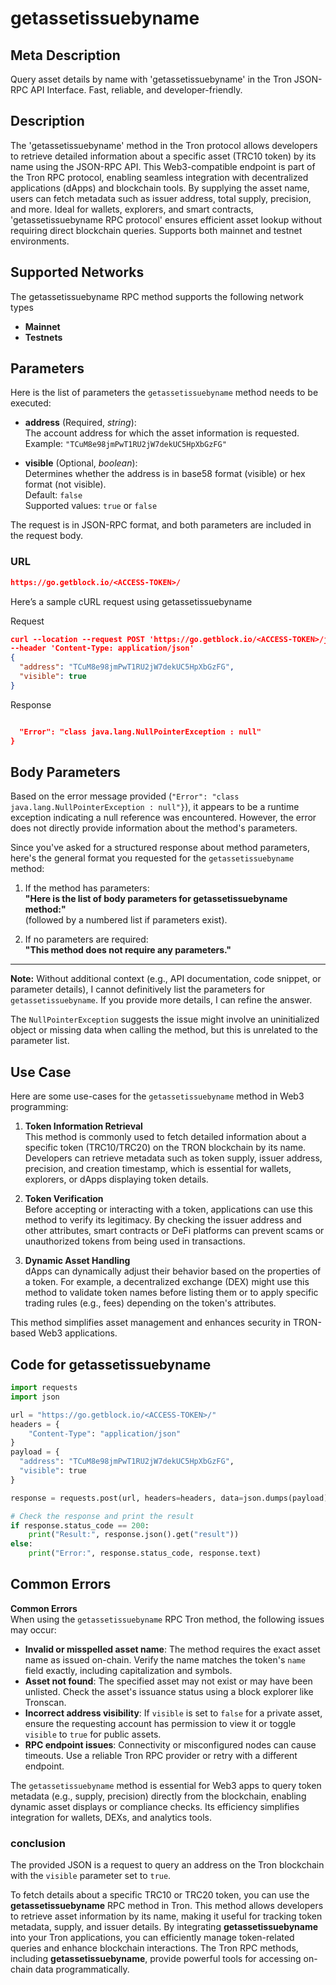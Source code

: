 # getassetissuebyname


## Meta Description
Query asset details by name with 'getassetissuebyname' in the Tron JSON-RPC API Interface. Fast, reliable, and developer-friendly.

## Description
The 'getassetissuebyname' method in the Tron protocol allows developers to retrieve detailed information about a specific asset (TRC10 token) by its name using the JSON-RPC API. This Web3-compatible endpoint is part of the Tron RPC protocol, enabling seamless integration with decentralized applications (dApps) and blockchain tools. By supplying the asset name, users can fetch metadata such as issuer address, total supply, precision, and more. Ideal for wallets, explorers, and smart contracts, 'getassetissuebyname RPC protocol' ensures efficient asset lookup without requiring direct blockchain queries. Supports both mainnet and testnet environments.

## Supported Networks
The getassetissuebyname RPC method supports the following network types
- **Mainnet**
- **Testnets**

## Parameters

Here is the list of parameters the `getassetissuebyname` method needs to be executed:

- **address** (Required, *string*):  
  The account address for which the asset information is requested.  
  Example: `"TCuM8e98jmPwT1RU2jW7dekUC5HpXbGzFG"`

- **visible** (Optional, *boolean*):  
  Determines whether the address is in base58 format (visible) or hex format (not visible).  
  Default: `false`  
  Supported values: `true` or `false`  

The request is in JSON-RPC format, and both parameters are included in the request body.

### URL
```json
https://go.getblock.io/<ACCESS-TOKEN>/
```
Here’s a sample cURL request using getassetissuebyname

Request
```json
curl --location --request POST 'https://go.getblock.io/<ACCESS-TOKEN>/jsonrpc' 
--header 'Content-Type: application/json' 
{
  "address": "TCuM8e98jmPwT1RU2jW7dekUC5HpXbGzFG",
  "visible": true
}
```

Response
```json

  "Error": "class java.lang.NullPointerException : null"
}
```
## Body Parameters

Based on the error message provided (`"Error": "class java.lang.NullPointerException : null"}`), it appears to be a runtime exception indicating a null reference was encountered. However, the error does not directly provide information about the method's parameters.

Since you've asked for a structured response about method parameters, here's the general format you requested for the `getassetissuebyname` method:

1. If the method has parameters:  
   **"Here is the list of body parameters for getassetissuebyname method:"**  
   (followed by a numbered list if parameters exist).

2. If no parameters are required:  
   **"This method does not require any parameters."**

---  
**Note:** Without additional context (e.g., API documentation, code snippet, or parameter details), I cannot definitively list the parameters for `getassetissuebyname`. If you provide more details, I can refine the answer.  

The `NullPointerException` suggests the issue might involve an uninitialized object or missing data when calling the method, but this is unrelated to the parameter list.

## Use Case

Here are some use-cases for the `getassetissuebyname` method in Web3 programming:

1. **Token Information Retrieval**  
   This method is commonly used to fetch detailed information about a specific token (TRC10/TRC20) on the TRON blockchain by its name. Developers can retrieve metadata such as token supply, issuer address, precision, and creation timestamp, which is essential for wallets, explorers, or dApps displaying token details.

2. **Token Verification**  
   Before accepting or interacting with a token, applications can use this method to verify its legitimacy. By checking the issuer address and other attributes, smart contracts or DeFi platforms can prevent scams or unauthorized tokens from being used in transactions.

3. **Dynamic Asset Handling**  
   dApps can dynamically adjust their behavior based on the properties of a token. For example, a decentralized exchange (DEX) might use this method to validate token names before listing them or to apply specific trading rules (e.g., fees) depending on the token's attributes.  

This method simplifies asset management and enhances security in TRON-based Web3 applications.

## Code for getassetissuebyname


```python
import requests
import json

url = "https://go.getblock.io/<ACCESS-TOKEN>/"
headers = {
    "Content-Type": "application/json"
}
payload = {
  "address": "TCuM8e98jmPwT1RU2jW7dekUC5HpXbGzFG",
  "visible": true
}

response = requests.post(url, headers=headers, data=json.dumps(payload))

# Check the response and print the result
if response.status_code == 200:
    print("Result:", response.json().get("result"))
else:
    print("Error:", response.status_code, response.text)
```
## Common Errors

**Common Errors**  
When using the `getassetissuebyname` RPC Tron method, the following issues may occur:  
- **Invalid or misspelled asset name**: The method requires the exact asset name as issued on-chain. Verify the name matches the token's `name` field exactly, including capitalization and symbols.  
- **Asset not found**: The specified asset may not exist or may have been unlisted. Check the asset's issuance status using a block explorer like Tronscan.  
- **Incorrect address visibility**: If `visible` is set to `false` for a private asset, ensure the requesting account has permission to view it or toggle `visible` to `true` for public assets.  
- **RPC endpoint issues**: Connectivity or misconfigured nodes can cause timeouts. Use a reliable Tron RPC provider or retry with a different endpoint.  

The `getassetissuebyname` method is essential for Web3 apps to query token metadata (e.g., supply, precision) directly from the blockchain, enabling dynamic asset displays or compliance checks. Its efficiency simplifies integration for wallets, DEXs, and analytics tools.

### conclusion

The provided JSON is a request to query an address on the Tron blockchain with the `visible` parameter set to `true`.  

To fetch details about a specific TRC10 or TRC20 token, you can use the **getassetissuebyname** RPC method in Tron. This method allows developers to retrieve asset information by its name, making it useful for tracking token metadata, supply, and issuer details. By integrating **getassetissuebyname** into your Tron applications, you can efficiently manage token-related queries and enhance blockchain interactions. The Tron RPC methods, including **getassetissuebyname**, provide powerful tools for accessing on-chain data programmatically.
